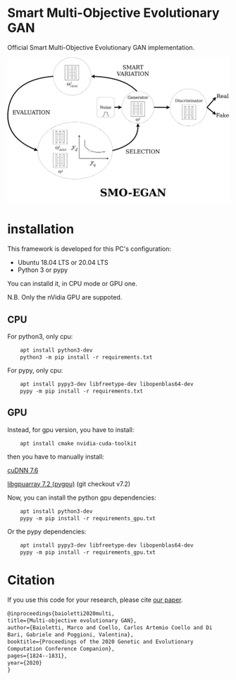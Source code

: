 # Smart Multi-Objective Evolutionary GAN
Official Smart Multi-Objective Evolutionary GAN implementation.

![Diagram](imgs/SMO-EGAN.png?raw=true "Diagram")

# installation

This framework is developed for this PC's configuration:

- Ubuntu 18.04 LTS or 20.04 LTS
- Python 3 or pypy

You can installd it, in CPU mode or GPU one.

N.B. Only the nVidia GPU are suppoted.

## CPU

For python3, only cpu:

        apt install python3-dev
        python3 -m pip install -r requirements.txt

For pypy, only cpu:

        apt install pypy3-dev libfreetype-dev libopenblas64-dev
        pypy -m pip install -r requirements.txt


## GPU
Instead, for gpu version, you have to install:

        apt install cmake nvidia-cuda-toolkit

then you have to manually install:

[cuDNN 7.6](https://developer.nvidia.com/cudnn)

[libgpuarray 7.2 (pygpu)](http://deeplearning.net/software/libgpuarray/installation.html#step-by-step-install-system-library-as-admin) (git checkout v7.2)

Now, you can install the python gpu dependencies:

        apt install python3-dev
        pypy -m pip install -r requirements_gpu.txt

Or the pypy dependencies:

        apt install pypy3-dev libfreetype-dev libopenblas64-dev
        pypy -m pip install -r requirements_gpu.txt

# Citation
If you use this code for your research, please cite [our paper](https://dl.acm.org/doi/abs/10.1145/3377929.3398138?casa_token=hJYwpbrljEgAAAAA:s9ycwBANLA6ReFbpx8Ecyd-S6zhwTUIEoejoswoW3CtUYeOWRDK57cVUXW9GNE0W8mPvVV8NvbWy).

    @inproceedings{baioletti2020multi,
    title={Multi-objective evolutionary GAN},
    author={Baioletti, Marco and Coello, Carlos Artemio Coello and Di Bari, Gabriele and Poggioni, Valentina},
    booktitle={Proceedings of the 2020 Genetic and Evolutionary Computation Conference Companion},
    pages={1824--1831},
    year={2020}
    }
